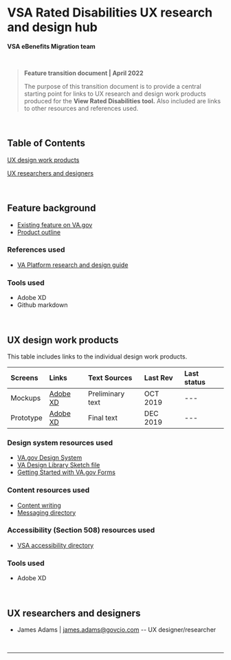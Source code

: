 # VSA Rated Disabilities UX research and design hub
**VSA eBenefits Migration team**

<br>

>**Feature transition document | April 2022**
>
> The purpose of this transition document is to provide a central starting point for links to UX research and design work products produced for the **View Rated Disabilities tool.** Also included are links to other resources and references used.

<br>

## Table of Contents
[UX design work products](#ux-design-work-products)

[UX researchers and designers](#ux-researchers-and-designers)

<br>

## Feature background
- [Existing feature on VA.gov](https://www.va.gov/disability/view-disability-rating/rating)
- [Product outline](https://github.com/department-of-veterans-affairs/va.gov-team/tree/master/products/ebenefits/view-rated-disabilities)

### References used
- [VA Platform research and design guide](https://depo-platform-documentation.scrollhelp.site/research-design/index.html)

### Tools used

- Adobe XD
- Github markdown

<br>

## UX design work products
This table includes links to the individual design work products.

| Screens | Links | Text Sources | Last Rev | Last status |
| :--- | :--- | :--- | :--- | :--- |
| Mockups | [Adobe XD](https://xd.adobe.com/view/0db723ac-52ff-48b3-4877-9d5882cb2e1f-7b86/) | Preliminary text | OCT 2019 | --- |
| Prototype | [Adobe XD](https://xd.adobe.com/view/2b040c88-19d3-47dc-4eba-d18d0636ae4e-5d35/) | Final text | DEC 2019 | --- |

### Design system resources used
- [VA.gov Design System](https://design.va.gov/)
- [VA Design Library Sketch file](https://github.com/department-of-veterans-affairs/va.gov-team/blob/master/platform/design/design-resources/pattern-library/get-started-with-the-pattern-library.md)
- [Getting Started with VA.gov Forms](https://github.com/department-of-veterans-affairs/va.gov-team/blob/master/teams/vsa/design/getting-started-with-va.gov-forms.md)

### Content resources used
- [Content writing](https://design.va.gov/content-style-guide/)
- [Messaging directory](https://github.com/department-of-veterans-affairs/va.gov-team/blob/master/platform/design/design-system/guidelines/error-handling/Dictionary.md)

### Accessibility (Section 508) resources used
- [VSA accessibility directory](https://github.com/department-of-veterans-affairs/va.gov-team/tree/master/teams/vsa/accessibility)

### Tools used

- Adobe XD

<br>

## UX researchers and designers
- James Adams | james.adams@govcio.com -- UX designer/researcher

<br>

---
